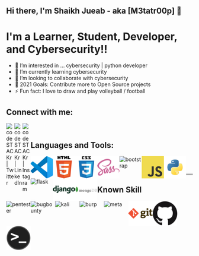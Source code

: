 ## Hi there, I'm Shaikh Jueab - aka [M3tatr00p] 👋


# I'm a Learner, Student, Developer, and Cybersecurity!!

- 🔭 I’m interested in ... cybersecurity | python developer
- 🌱 I’m currently learning cybersecurity
- 👯 I’m looking to collaborate with cybersecurity
- 🥅 2021 Goals: Contribute more to Open Source projects
- ⚡ Fun fact: I love to draw and play volleyball / football

## Connect with me:


[<img align="left" alt="codeSTACKr | Twitter" width="22px" src="https://cdn.jsdelivr.net/npm/simple-icons@v3/icons/twitter.svg" />][twitter]
[<img align="left" alt="codeSTACKr | LinkedIn" width="22px" src="https://cdn.jsdelivr.net/npm/simple-icons@v3/icons/linkedin.svg" />][linkedin]
[<img align="left" alt="codeSTACKr | Instagram" width="22px" src="https://cdn.jsdelivr.net/npm/simple-icons@v3/icons/instagram.svg" />][instagram]

<br />

## Languages and Tools:

  <img align="left" alt="Visual Studio Code" width="60px" src="https://raw.githubusercontent.com/github/explore/80688e429a7d4ef2fca1e82350fe8e3517d3494d/topics/visual-studio-code/visual-studio-code.png" />
  <img align="left" alt="HTML5" width="60px" src="https://raw.githubusercontent.com/github/explore/80688e429a7d4ef2fca1e82350fe8e3517d3494d/topics/html/html.png" />
  <img align="left" alt="CSS3" width="60px" src="https://raw.githubusercontent.com/github/explore/80688e429a7d4ef2fca1e82350fe8e3517d3494d/topics/css/css.png" />
  <img align="left" alt="Sass" width="60px" src="https://raw.githubusercontent.com/github/explore/80688e429a7d4ef2fca1e82350fe8e3517d3494d/topics/sass/sass.png" />
  <img align="left" alt="bootstrap" width="60px" src="https://user-images.githubusercontent.com/52278696/132985967-188b6ab0-427d-4bc6-9166-f15fde7b48d2.png" />
  <img align="left" alt="JS" width="60px" src="https://raw.githubusercontent.com/github/explore/80688e429a7d4ef2fca1e82350fe8e3517d3494d/topics/javascript/javascript.png" />
  <img align="left" alt="python" width="60px" src="https://raw.githubusercontent.com/github/explore/80688e429a7d4ef2fca1e82350fe8e3517d3494d/topics/python/python.png" />
  <img align="left" alt="flask" width="60px" src="https://user-images.githubusercontent.com/52278696/132984895-c7676831-05a4-42fb-84f7-1f4acaca4d3f.png" />
  <img align="left" alt="django" width="60px" src="https://raw.githubusercontent.com/github/explore/80688e429a7d4ef2fca1e82350fe8e3517d3494d/topics/django/django.png" />
  <img align="left" alt="MongoDB" width="60px" src="https://raw.githubusercontent.com/github/explore/80688e429a7d4ef2fca1e82350fe8e3517d3494d/topics/mongodb/mongodb.png" />
 

<br />
<br />

---

## Known Skill

   <img align="left" alt="pentester" width="66px" src="https://user-images.githubusercontent.com/52278696/132985491-84400be3-bdfe-4233-ae18-2d0fbe1a68e8.jpg" />
   <img align="left" alt="bugbounty" width="66px" src="https://user-images.githubusercontent.com/52278696/132985733-8a1aa147-b06b-46be-8e51-aeae7ed8f20e.jpg" />
   <img align="left" alt="kali" width="66px" src="https://user-images.githubusercontent.com/52278696/132985865-b601b1ba-0965-444a-a52b-afa7fa699329.png" />
   <img align="left" alt="burp" width="66px" src="https://user-images.githubusercontent.com/52278696/132985837-fd33c1f0-ea7d-42d2-93f9-d8fedc04a0be.png" />
   <img align="left" alt="meta" width="66px" src="https://user-images.githubusercontent.com/52278696/132986019-e8f359a8-9a74-42d2-86e0-038102e8464e.jpg" />
   <img align="left" alt="Git" width="66px" src="https://raw.githubusercontent.com/github/explore/80688e429a7d4ef2fca1e82350fe8e3517d3494d/topics/git/git.png" />
   <img align="left" alt="GitHub" width="66px" src="https://raw.githubusercontent.com/github/explore/78df643247d429f6cc873026c0622819ad797942/topics/github/github.png" />
   <img align="left" alt="Terminal" width="66px" src="https://raw.githubusercontent.com/github/explore/80688e429a7d4ef2fca1e82350fe8e3517d3494d/topics/terminal/terminal.png" />


<br />
<br />



















[twitter]: https://twitter.com/M3atr00p
[instagram]: https://www.instagram.com/z0eab_shaikh
[linkedin]: https://linkedin.com/in

